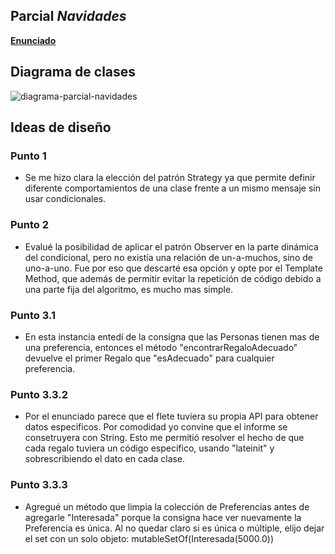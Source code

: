 ## Parcial *Navidades*
[**Enunciado**](https://docs.google.com/document/d/1hswq2ZZCRL-SWZNavJ3oW93JwBYxcBUfBbgTsgipPvY/edit)

## Diagrama de clases

![diagrama-parcial-navidades](https://github.com/martinmdl/parcial-2022/assets/78437578/f01b3cd2-f69d-4898-96c2-2ee67cc9bc42)

## Ideas de diseño

### Punto 1
- Se me hizo clara la elección del patrón Strategy ya que permite definir diferente comportamientos de una clase frente a un mismo mensaje sin usar condicionales.

### Punto 2
- Evalué la posibilidad de aplicar el patrón Observer en la parte dinámica del condicional, pero no existía una relación de un-a-muchos, sino de uno-a-uno. Fue por eso que descarté esa opción y opte por el Template Method, que además de permitir evitar la repetición de código debido a una parte fija del algoritmo, es mucho mas simple. 

### Punto 3.1
- En esta instancia entedí de la consigna que las Personas tienen mas de una preferencia, entonces el método "encontrarRegaloAdecuado" devuelve el primer Regalo que "esAdecuado" para cualquier preferencia.

### Punto 3.3.2
- Por el enunciado parece que el flete tuviera su propia API para obtener datos especificos. Por comodidad yo convine que el informe se consetruyera con String. Esto me permitió resolver el hecho de que cada regalo tuviera un código especifico, usando "lateinit" y sobrescribiendo el dato en cada clase.

### Punto 3.3.3
- Agregué un método que limpia la colección de Preferencias antes de agregarle "Interesada" porque la consigna hace ver nuevamente la Preferencia es única. Al no quedar claro si es única o múltiple, elijo dejar el set con un solo objeto: mutableSetOf<Preferencia>(Interesada(5000.0))
